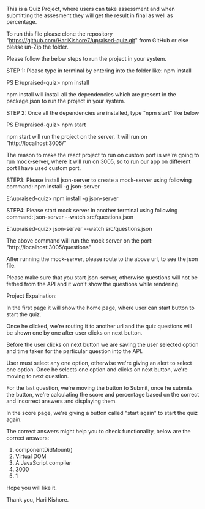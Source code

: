 This is a Quiz Project, where users can take assessment and when submitting the assesment they will get the result in final as well as percentage.

To run this file please clone the repository "https://github.com/HariKishore7/upraised-quiz.git" from GitHub or else please un-Zip the folder.

Please follow the below steps to run the project in your system.

STEP 1: Please type in terminal by entering into the folder like: npm install

PS E:\upraised-quiz> npm install

npm install will install all the dependencies which are present in the package.json to run the project in your system.

STEP 2: Once all the dependencies are installed, type "npm start" like below

PS E:\upraised-quiz> npm start

npm start will run the project on the server, it will run on "http://localhost:3005/"

The reason to make the react project to run on custom port is we're going to run mock-server, where it will run on 3005, so to run our app on different port I have used custom port.

STEP3: Please install json-server to create a mock-server using following command: npm install -g json-server

E:\upraised-quiz> npm install -g json-server

STEP4: Please start mock server in another terminal using following command: json-server --watch src/questions.json

E:\upraised-quiz> json-server --watch src/questions.json

The above command will run the mock server on the port: "http://localhost:3005/questions"

After running the mock-server, please route to the above url, to see the json file.

Please make sure that you start json-server, otherwise questions will not be fethed from the API and it won't show the questions while rendering.



Project Expalnation:

In the first page it will show the home page, where user can start button to start the quiz.

Once he clicked, we're routing it to another url and the quiz questions will be shown one by one after user clicks on next button.

Before the user clicks on next button we are saving the user selected option and time taken for the particular question into the API.

User must select any one option, otherwise we're giving an alert to select one option. Once he selects one option and clicks on next button, we're moving to next question.

For the last question, we're moving the button to Submit, once he submits the button, we're calculating the score and percentage based on the correct and incorrect answers and displaying them.

In the score page, we're giving a button called "start again" to start the quiz again.

The correct answers might help you to check functionality, below are the correct answers:

1. componentDidMount()
2. Virtual DOM
3. A JavaScript compiler
4. 3000
5. 1

Hope you will like it.

Thank you,
Hari Kishore.
